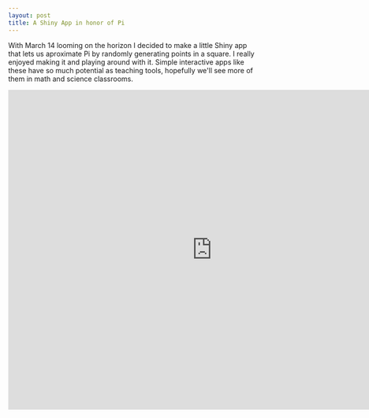 ```yaml
---
layout: post
title: A Shiny App in honor of Pi
---
```

With March 14 looming on the horizon I decided to make a little Shiny app that lets us aproximate Pi by randomly 
generating points in a square. I really enjoyed making it and playing around with it. Simple interactive apps like these
have so much potential as teaching tools, hopefully we'll see more of them in math and science classrooms. 

<iframe 
src="https://apapiu.shinyapps.io/approximating_pi/" 
style="border: none; width: 825px; height: 650px">
</iframe>




